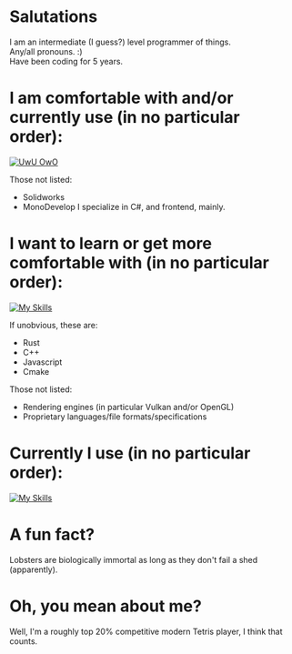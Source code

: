 # Salutations
I am an intermediate (I guess?) level programmer of things.  
Any/all pronouns. :)  
Have been coding for 5 years.  

# I am comfortable with and/or currently use (in no particular order):  
[![UwU OwO](https://skillicons.dev/icons?i=cs,py,ps,gamemakerstudio,dotnet,css,html,git,github,bitbucket,notion,regex,visualstudio,vscode,linux,arch,emacs)](https://skillicons.dev)  

Those not listed:  
- Solidworks
- MonoDevelop
I specialize in C#, and frontend, mainly.   
  
# I want to learn or get more comfortable with (in no particular order):   
[![My Skills](https://skillicons.dev/icons?i=rust,cpp,js,cmake,c)](https://skillicons.dev)  

If unobvious, these are: 
- Rust
- C++
- Javascript
- Cmake

Those not listed:  
- Rendering engines (in particular Vulkan and/or OpenGL)
- Proprietary languages/file formats/specifications
  
# Currently I use (in no particular order):   
[![My Skills](https://skillicons.dev/icons?i=discord,notion,visualstudio,vscode,windows,github,gmail)](https://skillicons.dev)  
  
# A fun fact?   
Lobsters are biologically immortal as long as they don't fail a shed (apparently). 

# Oh, you mean about me? 
Well, I'm a roughly top 20% competitive modern Tetris player, I think that counts. 
